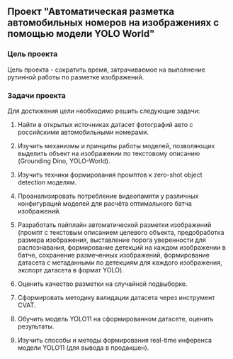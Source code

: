 ## Проект "Автоматическая разметка автомобильных номеров на изображениях с помощью модели YOLO World"

### Цель проекта

Цель проекта -  сократить время, затрачиваемое на выполнение рутинной работы по разметке изображений.

### Задачи проекта

Для достижения цели необходимо решить следующие задачи:

1. Найти в открытых источниках датасет фотографий авто с российскими автомобильными номерами.

2. Изучить механизмы и принципы работы моделей, позволяющих выделить объект на изображении по текстовому описанию (Grounding Dino, YOLO-World).

3. Изучить техники формирования промптов к zero-shot object detection моделям.

4. Проанализировать потребление видеопамяти у различных конфигураций моделей для расчёта оптимального батча изображений.

5. Разработать пайплайн автоматической разметки изображений (промпт с текстовым описанием целевого объекта, предобработка размера изображения, выставление порога уверенности для распознавания, формирование детекций на каждом изображении в батче, сохранение размеченных изображений, формирование датасета с метаданными по детекциям для каждого изображения, экспорт датасета в формат YOLO).

6. Оценить качество разметки на случайной подвыборке.

7. Сформировать методику валидации датасета через инструмент CVAT.

8. Обучить модель YOLO11 на сформированном датасете, оценить результаты.

9. Изучить способы и методы формирования real-time инференса модели YOLO11 (для вывода в продакшен).